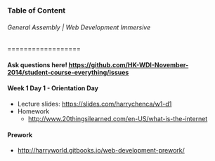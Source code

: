 ### Table of Content
###### General Assembly | Web Development Immersive 
==================

#### Ask questions here! https://github.com/HK-WDI-November-2014/student-course-everything/issues

#### Week 1 Day 1 - Orientation Day
- Lecture slides: https://slides.com/harrychenca/w1-d1
- Homework
  - http://www.20thingsilearned.com/en-US/what-is-the-internet

#### Prework
- http://harryworld.gitbooks.io/web-development-prework/

